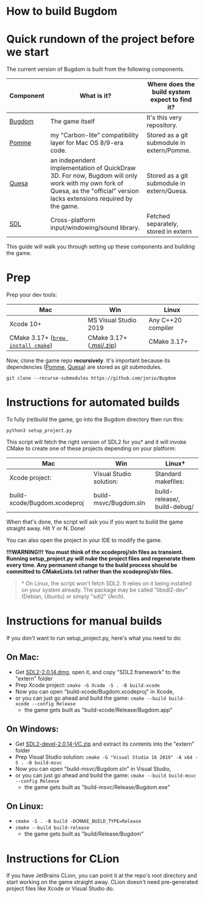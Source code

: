 # How to build Bugdom

# Quick rundown of the project before we start

The current version of Bugdom is built from the following components.

| Component | What is it? | Where does the build system expect to find it? |
| --------- | ----------- | ------------ |
| [Bugdom](https://github.com/jorio/bugdom) | The game itself | It's this very repository. |
| [Pomme](https://github.com/jorio/pomme) | my "Carbon-lite" compatibility layer for Mac OS 8/9-era code. | Stored as a git submodule in extern/Pomme. |
| [Quesa](https://github.com/jorio/quesa) | an independent implementation of QuickDraw 3D. For now, Bugdom will only work with my own fork of Quesa, as the "official" version lacks extensions required by the game. | Stored as a git submodule in extern/Quesa. |
| [SDL](https://libsdl.org) | Cross-platform input/windowing/sound library. | Fetched separately, stored in extern |

This guide will walk you through setting up these components and building the game.

# Prep

Prep your dev tools:

| Mac | Win | Linux |
|-----|-----|-------|
| Xcode 10+ | MS Visual Studio 2019 | Any C++20 compiler |
| CMake 3.17+ ([`brew install cmake`](https://formulae.brew.sh/formula/cmake)) | CMake 3.17+ ([.msi/.zip](https://github.com/Kitware/CMake/releases)) | CMake 3.17+ |

Now, clone the game repo **recursively**. It's important because its dependencies ([Pomme](https://github.com/jorio/pomme), [Quesa](https://github.com/jorio/quesa)) are stored as git submodules.

```git clone --recurse-submodules https://github.com/jorio/Bugdom```

# Instructions for automated builds

To fully (re)build the game, go into the Bugdom directory then run this:

```python3 setup_project.py```

This script will fetch the right version of SDL2 for you† and it will invoke CMake to create one of these projects depending on your platform:

| Mac        | Win           | Linux† |
| ------------- | ------------- | ----- |
| Xcode project: | Visual Studio solution: | Standard makefiles:  |
| build-xcode/Bugdom.xcodeproj | build-msvc/Bugdom.sln |  build-release/, build-debug/ |

When that's done, the script will ask you if you want to build the game straight away. Hit Y or N. Done!

You can also open the project in your IDE to modify the game.

**!!!WARNING!!! You must think of the xcodeproj/sln files as transient. Running setup_project.py will nuke the project files and regenerate them every time. Any permanent change to the build process should be committed to CMakeLists.txt rather than the xcodeproj/sln files.**

> † On Linux, the script won't fetch SDL2. It relies on it being installed on your system already. The package may be called "libsdl2-dev" (Debian, Ubuntu) or simply "sdl2" (Arch).

# Instructions for manual builds

If you don't want to run setup_project.py, here's what you need to do:

## On Mac:
- Get [SDL2-2.0.14.dmg](http://libsdl.org/release/SDL2-2.0.14.dmg), open it, and copy "SDL2.framework" to the "extern" folder
- Prep Xcode project: `cmake -G Xcode -S . -B build-xcode`
- Now you can open "build-xcode/Bugdom.xcodeproj" in Xcode,
- or you can just go ahead and build the game:
`cmake --build build-xcode --config Release`
    - the game gets built as "build-xcode/Release/Bugdom.app"

## On Windows:
- Get [SDL2-devel-2.0.14-VC.zip](http://libsdl.org/release/SDL2-devel-2.0.12-VC.zip) and extract its contents into the "extern" folder
- Prep Visual Studio solution: `cmake -G "Visual Studio 16 2019" -A x64 -S . -B build-msvc`
- Now you can open "build-msvc/Bugdom.sln" in Visual Studio,
- or you can just go ahead and build the game:
``cmake --build build-msvc --config Release``
    - the game gets built as "build-msvc/Release/Bugdom.exe"

## On Linux:
- `cmake -S . -B build -DCMAKE_BUILD_TYPE=Release`
- `cmake --build build-release`
    - the game gets built as "build/Release/Bugdom"

# Instructions for CLion

If you have JetBrains CLion, you can point it at the repo's root directory and start working on the game straight away. CLion doesn't need pre-generated project files like Xcode or Visual Studio do.
